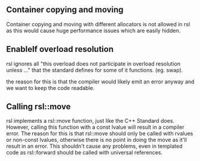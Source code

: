 ## Container copying and moving
Container copying and moving with different allocators is not allowed in rsl as this would cause huge performance issues which are easily hidden.

## EnableIf overload resolution
rsl ignores all "this overload does not participate in overload resolution unless ..." that the standard defines for some of it functions. (eg. swap).

the reason for this is that the compiler would likely emit an error anyway and we want to keep the code readable.

## Calling rsl::move
rsl implements a rsl::move function, just like the C++ Standard does. However, calling this function with a const lvalue will result in a compiler error. The reason for this is that rsl::move should only be called with rvalues or non-const lvalues, otherwise there is no point in doing the move as it'll result in an error. 
This shouldn't cause any problems, even in templated code as rsl::forward should be called with universal references.